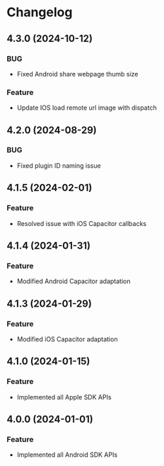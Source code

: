 # Changelog

## 4.3.0 (2024-10-12)

### BUG

 - Fixed Android share webpage thumb size

### Feature

 - Update IOS load remote url image with dispatch

## 4.2.0 (2024-08-29)

### BUG

- Fixed plugin ID naming issue

## 4.1.5 (2024-02-01)

### Feature

- Resolved issue with iOS Capacitor callbacks

## 4.1.4 (2024-01-31)

### Feature

- Modified Android Capacitor adaptation

## 4.1.3 (2024-01-29)

### Feature

- Modified iOS Capacitor adaptation

## 4.1.0 (2024-01-15)

### Feature

- Implemented all Apple SDK APIs

## 4.0.0 (2024-01-01)

### Feature

- Implemented all Android SDK APIs
